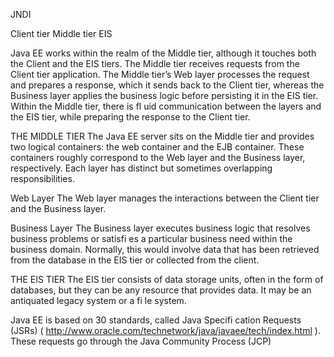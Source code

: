 
JNDI

Client tier
Middle tier
EIS

Java EE works within the realm of the Middle tier, although it touches both the Client and the EIS
tiers. The Middle tier receives requests from the Client tier application. The Middle tier’s Web layer
processes the request and prepares a response, which it sends back to the Client tier, whereas the
Business layer applies the business logic before persisting it in the EIS tier. Within the Middle tier,
there is fl uid communication between the layers and the EIS tier, while preparing the response to the
Client tier.


THE MIDDLE TIER
The Java EE server sits on the Middle tier and provides two logical containers: the web container
and the EJB container. These containers roughly correspond to the Web layer and the Business layer,
respectively. Each layer has distinct but sometimes overlapping responsibilities.

Web Layer
The Web layer manages the interactions between the Client tier and the Business layer.

Business Layer
The Business layer executes business logic that resolves business problems or satisfi es a particular
business need within the business domain.
Normally, this would involve data that has been retrieved from the database in the EIS tier or
collected from the client.


THE EIS TIER
The EIS tier consists of data storage units, often in the form of databases, but they can be any
resource that provides data. It may be an antiquated legacy system or a fi le system.


Java EE is based on 30 standards, called Java Specifi cation Requests (JSRs) ( http://www.oracle.com/technetwork/java/javaee/tech/index.html ). These requests go through the Java
Community Process (JCP)